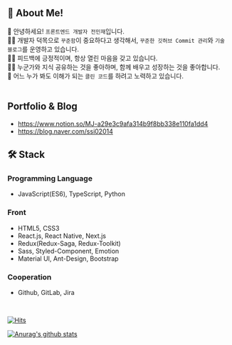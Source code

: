 ## 👦 About Me!
👋 안녕하세요! `프론트엔드 개발자 전민재`입니다. <br />
👨‍💻 개발자 덕목으로 `꾸준함`이 중요하다고 생각해서, `꾸준한 깃허브 Commit 관리`와 `기술 블로그`를 운영하고 있습니다. <br />
🙆‍♂️ 피드백에 긍정적이며, 항상 열린 마음을 갖고 있습니다. <br />
🏃‍♂️ 누군가와 지식 공유하는 것을 좋아하며, 함께 배우고 성장하는 것을 좋아합니다. <br />
📖 어느 누가 봐도 이해가 되는 `클린 코드`를 하려고 노력하고 있습니다. <br />
<br />

## Portfolio & Blog
- https://www.notion.so/MJ-a29e3c9afa314b9f8bb338e110fa1dd4
- https://blog.naver.com/ssi02014

## 🛠 Stack
### Programming Language
- JavaScript(ES6), TypeScript, Python

### Front
- HTML5, CSS3
- React.js, React Native, Next.js
- Redux(Redux-Saga, Redux-Toolkit)
- Sass, Styled-Component, Emotion
- Material UI, Ant-Design, Bootstrap

### Cooperation
- Github, GitLab, Jira

<br />

[![Hits](https://hits.seeyoufarm.com/api/count/incr/badge.svg?url=https%3A%2F%2Fgithub.com%2Fssi02014&count_bg=%2379C83D&title_bg=%23555555&icon=compropago.svg&icon_color=%23E7E7E7&title=hits&edge_flat=false)](https://hits.seeyoufarm.com)

[![Anurag's github stats](https://github-readme-stats.vercel.app/api?username=ssi02014)](https://github.com/anuraghazra/github-readme-stats)

